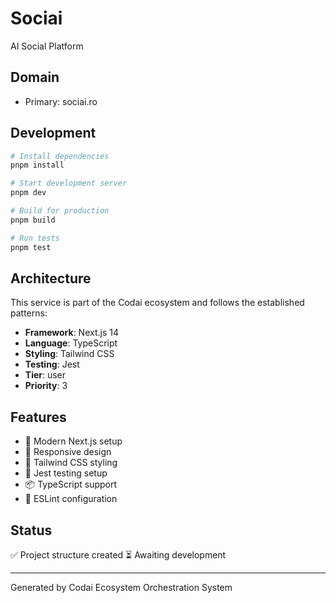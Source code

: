 # Sociai

AI Social Platform

## Domain
- Primary: sociai.ro


## Development

```bash
# Install dependencies
pnpm install

# Start development server
pnpm dev

# Build for production
pnpm build

# Run tests
pnpm test
```

## Architecture

This service is part of the Codai ecosystem and follows the established patterns:

- **Framework**: Next.js 14
- **Language**: TypeScript
- **Styling**: Tailwind CSS
- **Testing**: Jest
- **Tier**: user
- **Priority**: 3

## Features

- 🚀 Modern Next.js setup
- 📱 Responsive design
- 🎨 Tailwind CSS styling
- 🧪 Jest testing setup
- 📦 TypeScript support
- 🔧 ESLint configuration

## Status

✅ Project structure created
⏳ Awaiting development

---

Generated by Codai Ecosystem Orchestration System
